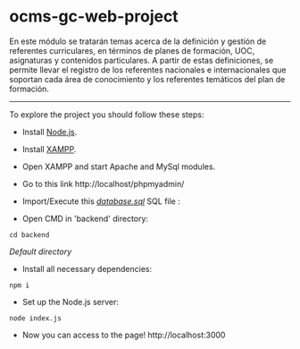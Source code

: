 # ocms-gc-web-project
En este módulo se tratarán temas acerca de la definición y gestión de referentes curriculares, en términos de planes de formación, UOC, asignaturas y contenidos particulares. A partir de estas definiciones, se permite llevar el registro de los referentes nacionales e internacionales que soportan cada área de conocimiento y los referentes temáticos del plan de formación.

***

To explore the project you should follow these steps:
* Install [Node.js](https://nodejs.org/es/).
* Install [XAMPP](https://www.apachefriends.org/es/index.html).
* Open XAMPP and start Apache and MySql modules.
* Go to this link http://localhost/phpmyadmin/
* Import/Execute this *[database.sql](https://github.com/mvelezg99/ocms-gc-web-project/blob/master/backend/database/database.sql)* SQL file : 

* Open CMD in 'backend' directory:
```
cd backend
```
*Default directory*
* Install all necessary dependencies:
```
npm i
```
* Set up the Node.js server:
```
node index.js
```
* Now you can access to the page!
http://localhost:3000
